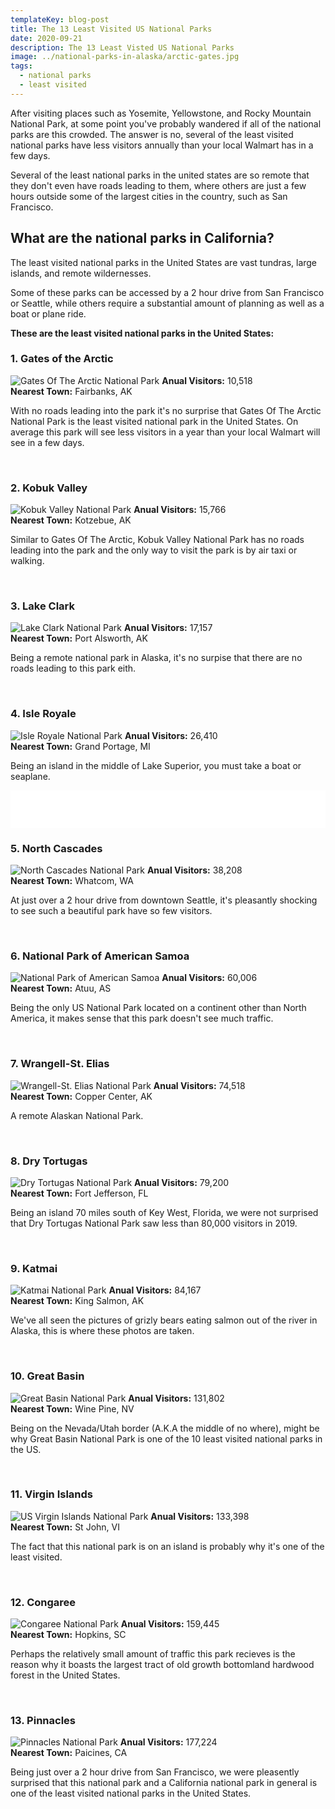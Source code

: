 ```yaml
---
templateKey: blog-post
title: The 13 Least Visited US National Parks
date: 2020-09-21
description: The 13 Least Visted US National Parks
image: ../national-parks-in-alaska/arctic-gates.jpg
tags:
  - national parks
  - least visited
---
```

After visiting places such as Yosemite, Yellowstone, and Rocky Mountain National Park, at some point you've probably wandered if all of the national parks are this crowded. The answer is no, several of the least visited national parks have less visitors annually than your local Walmart has in a few days.

Several of the least national parks in the united states are so remote that they don't even have roads leading to them, where others are just a few hours outside some of the largest cities in the country, such as San Francisco.

## What are the national parks in California?
The least visited national parks in the United States are vast tundras, large islands, and remote wildernesses. 

Some of these parks can be accessed by a 2 hour drive from San Francisco or Seattle, while others require a substantial amount of planning as well as a boat or plane ride.

**These are the least visited national parks in the United States:**

### 1. Gates of the Arctic
![Gates Of The Arctic National Park](../national-parks-in-alaska/arctic-gates.jpg)
**Anual Visitors:** 10,518\
**Nearest Town:** Fairbanks, AK

With no roads leading into the park it's no surprise that Gates Of The Arctic National Park is the least visited national park in the United States. On average this park will see less visitors in a year than your local Walmart will see in a few days.

<br/>

### 2. Kobuk Valley
![Kobuk Valley National Park](../national-parks-in-alaska/kobuk-valley.jpg)
**Anual Visitors:** 15,766\
**Nearest Town:** Kotzebue, AK

Similar to Gates Of The Arctic, Kobuk Valley National Park has no roads leading into the park and the only way to visit the park is by air taxi or walking.

<br/>

### 3. Lake Clark
![Lake Clark National Park](../national-parks-in-alaska/lake-clark.jpg)
**Anual Visitors:** 17,157\
**Nearest Town:** Port Alsworth, AK

Being a remote national park in Alaska, it's no surpise that there are no roads leading to this park eith.

<br/>

### 4. Isle Royale
![Isle Royale National Park](./isle-royale.jpg)
**Anual Visitors:** 26,410\
**Nearest Town:** Grand Portage, MI

Being an island in the middle of Lake Superior, you must take a boat or seaplane.
<iframe src="//rcm-na.amazon-adsystem.com/e/cm?o=1&p=26&l=ur1&category=outdoorrecreation&banner=0CDY3FGJ2PD68NJXFKG2&f=ifr&linkID=7913cbfcf978ea06609e86e10d8675f9&t=epicnationalp-20&tracking_id=epicnationalp-20" width="100%" height="60" scrolling="no" border="0" marginwidth="0" style="border:none;" frameborder="0"></iframe>

### 5. North Cascades
![North Cascades National Park](./north-cascades.jpg)
**Anual Visitors:** 38,208\
**Nearest Town:** Whatcom, WA

At just over a 2 hour drive from downtown Seattle, it's pleasantly shocking to see such a beautiful park have so few visitors.

<br/>


### 6. National Park of American Samoa
![National Park of American Samoa](./american-samoa.jpg)
**Anual Visitors:** 60,006\
**Nearest Town:** Atuu, AS

Being the only US National Park located on a continent other than North America, it makes sense that this park doesn't see much traffic.

<br/>

### 7. Wrangell-St. Elias
![Wrangell-St. Elias National Park](../national-parks-in-alaska/wrangell-st-elias.jpg)
**Anual Visitors:** 74,518\
**Nearest Town:** Copper Center, AK

A remote Alaskan National Park.

<br/>

### 8. Dry Tortugas
![Dry Tortugas National Park](./dry-tortugas.jpg)
**Anual Visitors:** 79,200\
**Nearest Town:** Fort Jefferson, FL

Being an island 70 miles south of Key West, Florida, we were not surprised that Dry Tortugas National Park saw less than 80,000 visitors in 2019.

<br/>

### 9. Katmai
![Katmai National Park](../national-parks-in-alaska/katmai.jpg)
**Anual Visitors:** 84,167\
**Nearest Town:** King Salmon, AK

We've all seen the pictures of grizly bears eating salmon out of the river in Alaska, this is where these photos are taken.

<br/>

### 10. Great Basin
![Great Basin National Park](./great-basin.jpg)
**Anual Visitors:** 131,802\
**Nearest Town:** Wine Pine, NV

Being on the Nevada/Utah border (A.K.A the middle of no where), might be why Great Basin National Park is one of the 10 least visited national parks in the US.

<br/>

### 11. Virgin Islands
![US Virgin Islands National Park](./virgin-islands.jpg)
**Anual Visitors:** 133,398\
**Nearest Town:** St John, VI

The fact that this national park is on an island is probably why it's one of the least visited.

<br/>

### 12. Congaree
![Congaree National Park](./congaree.jpg)
**Anual Visitors:** 159,445\
**Nearest Town:** Hopkins, SC

Perhaps the relatively small amount of traffic this park recieves is the reason why it boasts the largest tract of old growth bottomland hardwood forest in the United States.

<br/>

### 13. Pinnacles
![Pinnacles National Park](../california-national-parks/pinnacles.jpg)
**Anual Visitors:** 177,224\
**Nearest Town:** Paicines, CA

Being just over a 2 hour drive from San Francisco, we were pleasently surprised that this national park and a California national park in general is one of the least visited national parks in the United States.

<br/>